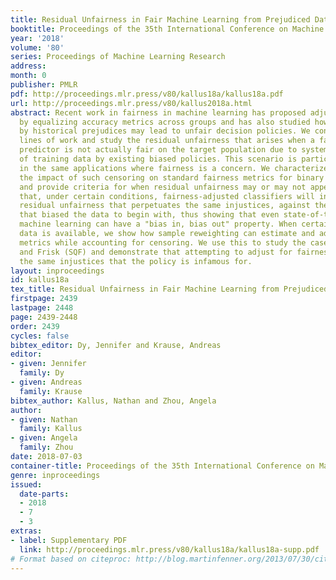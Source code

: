 ```yaml
---
title: Residual Unfairness in Fair Machine Learning from Prejudiced Data
booktitle: Proceedings of the 35th International Conference on Machine Learning
year: '2018'
volume: '80'
series: Proceedings of Machine Learning Research
address: 
month: 0
publisher: PMLR
pdf: http://proceedings.mlr.press/v80/kallus18a/kallus18a.pdf
url: http://proceedings.mlr.press/v80/kallus2018a.html
abstract: Recent work in fairness in machine learning has proposed adjusting for fairness
  by equalizing accuracy metrics across groups and has also studied how datasets affected
  by historical prejudices may lead to unfair decision policies. We connect these
  lines of work and study the residual unfairness that arises when a fairness-adjusted
  predictor is not actually fair on the target population due to systematic censoring
  of training data by existing biased policies. This scenario is particularly common
  in the same applications where fairness is a concern. We characterize theoretically
  the impact of such censoring on standard fairness metrics for binary classifiers
  and provide criteria for when residual unfairness may or may not appear. We prove
  that, under certain conditions, fairness-adjusted classifiers will in fact induce
  residual unfairness that perpetuates the same injustices, against the same groups,
  that biased the data to begin with, thus showing that even state-of-the-art fair
  machine learning can have a "bias in, bias out" property. When certain benchmark
  data is available, we show how sample reweighting can estimate and adjust fairness
  metrics while accounting for censoring. We use this to study the case of Stop, Question,
  and Frisk (SQF) and demonstrate that attempting to adjust for fairness perpetuates
  the same injustices that the policy is infamous for.
layout: inproceedings
id: kallus18a
tex_title: Residual Unfairness in Fair Machine Learning from Prejudiced Data
firstpage: 2439
lastpage: 2448
page: 2439-2448
order: 2439
cycles: false
bibtex_editor: Dy, Jennifer and Krause, Andreas
editor:
- given: Jennifer
  family: Dy
- given: Andreas
  family: Krause
bibtex_author: Kallus, Nathan and Zhou, Angela
author:
- given: Nathan
  family: Kallus
- given: Angela
  family: Zhou
date: 2018-07-03
container-title: Proceedings of the 35th International Conference on Machine Learning
genre: inproceedings
issued:
  date-parts:
  - 2018
  - 7
  - 3
extras:
- label: Supplementary PDF
  link: http://proceedings.mlr.press/v80/kallus18a/kallus18a-supp.pdf
# Format based on citeproc: http://blog.martinfenner.org/2013/07/30/citeproc-yaml-for-bibliographies/
---
```

